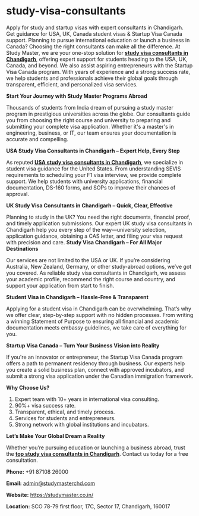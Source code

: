 # study-visa-consultants
Apply for study and startup visas with expert consultants in Chandigarh. Get guidance for USA, UK, Canada student visas &amp; Startup Visa Canada support.
Planning to pursue international education or launch a business in Canada? Choosing the right consultants can make all the difference. At Study Master, we are your one-stop solution for **[study visa consultants in Chandigarh](https://studymaster.co.in/)**, offering expert support for students heading to the USA, UK, Canada, and beyond. We also assist aspiring entrepreneurs with the Startup Visa Canada program.
With years of experience and a strong success rate, we help students and professionals achieve their global goals through transparent, efficient, and personalized visa services.

**Start Your Journey with Study Master Programs Abroad**

Thousands of students from India dream of pursuing a study master program in prestigious universities across the globe. Our consultants guide you from choosing the right course and university to preparing and submitting your complete visa application. Whether it's a master's in engineering, business, or IT, our team ensures your documentation is accurate and compelling.

**USA Study Visa Consultants in Chandigarh – Expert Help, Every Step**

As reputed **[USA study visa consultants in Chandigarh](https://studymaster.co.in/)**, we specialize in student visa guidance for the United States. From understanding SEVIS requirements to scheduling your F1 visa interview, we provide complete support. We help students with university applications, financial documentation, DS-160 forms, and SOPs to improve their chances of approval.

**UK Study Visa Consultants in Chandigarh – Quick, Clear, Effective**

Planning to study in the UK? You need the right documents, financial proof, and timely application submissions. Our expert UK study visa consultants in Chandigarh help you every step of the way—university selection, application guidance, obtaining a CAS letter, and filing your visa request with precision and care.
**Study Visa Chandigarh – For All Major Destinations**

Our services are not limited to the USA or UK. If you’re considering Australia, New Zealand, Germany, or other study-abroad options, we’ve got you covered. As reliable study visa consultants in Chandigarh, we assess your academic profile, recommend the right course and country, and support your application from start to finish.

**Student Visa in Chandigarh – Hassle-Free & Transparent**

Applying for a student visa in Chandigarh can be overwhelming. That’s why we offer clear, step-by-step support with no hidden processes. From writing a winning Statement of Purpose to ensuring all financial and academic documentation meets embassy guidelines, we take care of everything for you.

**Startup Visa Canada – Turn Your Business Vision into Reality**

If you're an innovator or entrepreneur, the Startup Visa Canada program offers a path to permanent residency through business. Our experts help you create a solid business plan, connect with approved incubators, and submit a strong visa application under the Canadian immigration framework.

**Why Choose Us?**

1. Expert team with 10+ years in international visa consulting.
2. 90%+ visa success rate.
3. Transparent, ethical, and timely process.
4. Services for students and entrepreneurs.
5. Strong network with global institutions and incubators.
   
**Let’s Make Your Global Dream a Reality**

Whether you’re pursuing education or launching a business abroad, trust the **[top study visa consultants in Chandigarh](https://studymaster.co.in/)**. Contact us today for a free consultation.

**Phone:** +91 87108 26000

**Email:** admin@studymasterchd.com

**Website:** https://studymaster.co.in/

**Location:** SCO 78-79 first floor, 17C, Sector 17, Chandigarh, 160017
